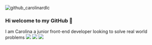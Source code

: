 ![github_carolinardlc](https://user-images.githubusercontent.com/94406039/229278109-d1554e22-a98e-4c82-b345-086c11fb244a.gif)


### Hi welcome to my GitHub 👋

<p>I am Carolina a junior front-end developer looking to solve real world problems

<img src="https://github-readme-stats.vercel.app/api?username=carolinardlc&show_icons=true&theme=omni"/>
<img src="https://github-readme-stats.vercel.app/api/top-langs?username=carolinardlc&layout=compact&theme=omni"/>
<img src="https://github-readme-streak-stats.herokuapp.com/?user=carolinardlc&theme=omni"/>

